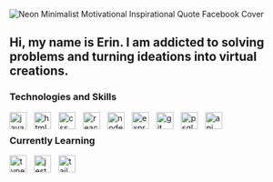 
![Neon Minimalist Motivational Inspirational Quote Facebook Cover](https://github.com/Ekfman/Ekfman/assets/97008807/cefc6023-ad86-476f-8113-c4dde3d4e248)

## Hi, my name is Erin. I am addicted to solving problems and turning ideations into virtual creations.

### Technologies and Skills

<img align="left" alt="javascript" width="30px" style="padding-right:10px" src="https://cdn.jsdelivr.net/gh/devicons/devicon/icons/javascript/javascript-original.svg"/>
<img align="left" alt="html" width="30px" style="padding-right:10px" src="https://cdn.jsdelivr.net/gh/devicons/devicon/icons/html5/html5-original.svg"/>
<img align="left" alt="css" width="30px" style="padding-right:10px" src="https://cdn.jsdelivr.net/gh/devicons/devicon/icons/css3/css3-original.svg" />
<img align="left" alt="react" width="30px" style="padding-right:10px" src="https://cdn.jsdelivr.net/gh/devicons/devicon/icons/react/react-original.svg" />         
<img align="left" alt="node.js" width="30px" style="padding-right:10px" src="https://cdn.jsdelivr.net/gh/devicons/devicon/icons/nodejs/nodejs-original.svg"/>
<img align="left" alt="express.js" width="30px" style="padding-right:10px" src="https://cdn.jsdelivr.net/gh/devicons/devicon/icons/express/express-original.svg"/>
<img align="left" alt="git" width="30px" style="padding-right:10px" src="https://cdn.jsdelivr.net/gh/devicons/devicon/icons/git/git-original.svg" />
<img align="left" alt="psql" width="30px" style="padding-right:10px" src="https://cdn.jsdelivr.net/gh/devicons/devicon/icons/postgresql/postgresql-plain.svg" />
<img align="left" alt="api" width="30px" style="padding-right:10px" src="https://icons8.com/icon/QRYk2DcqCT2w/rest-api" />
<br/>

### Currently Learning
<img align="left" alt="typescript" width="30px" style="padding-right:10px" src="https://cdn.jsdelivr.net/gh/devicons/devicon/icons/typescript/typescript-original.svg"/>
<img align="left" alt="jest" width="30px" style="padding-right:10px" src="https://cdn.jsdelivr.net/gh/devicons/devicon/icons/jest/jest-plain.svg" />         
<img align="left" alt="tailwind" width="30px" style="padding-right:10px" src="https://cdn.jsdelivr.net/gh/devicons/devicon/icons/tailwindcss/tailwindcss-plain.svg" />     

